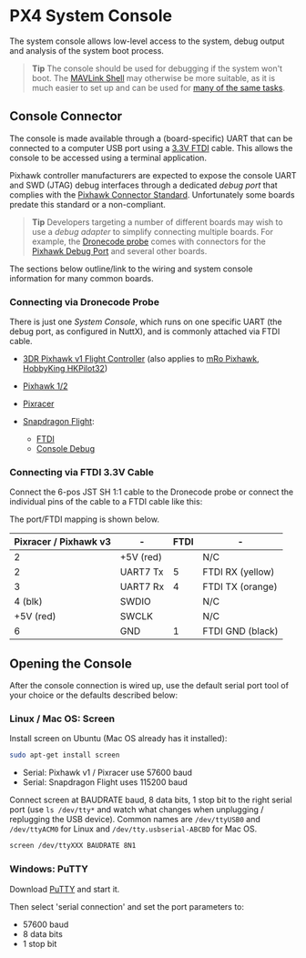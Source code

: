 # PX4 System Console

The system console allows low-level access to the system, debug output and analysis of the system boot process.

> **Tip** The console should be used for debugging if the system won't boot. The [MAVLink Shell](../debug/mavlink_shell.md) may otherwise be more suitable, as it is much easier to set up and can be used for [many of the same tasks](../debug/consoles.md#console_vs_shell).


## Console Connector

The console is made available through a (board-specific) UART that can be connected to a computer USB port using a [3.3V FTDI](https://www.digikey.com/product-detail/en/TTL-232R-3V3/768-1015-ND/1836393) cable. This allows the console to be accessed using a terminal application.

Pixhawk controller manufacturers are expected to expose the console UART and SWD (JTAG) debug interfaces through a dedicated *debug port* that complies with the [Pixhawk Connector Standard](#pixhawk_debug_port). Unfortunately some boards predate this standard or a non-compliant.

> **Tip** Developers targeting a number of different boards may wish to use a *debug adapter* to simplify connecting multiple boards. For example, the [Dronecode probe](https://kb.zubax.com/display/MAINKB/Dronecode+Probe+documentation) comes with connectors for the [Pixhawk Debug Port](#pixhawk_debug_port) and several other boards.

The sections below outline/link to the wiring and system console information for many common boards.


### Connecting via Dronecode Probe

There is just one *System Console*, which runs on one specific UART (the debug port, as configured in NuttX), and is commonly attached via FTDI cable.
- [3DR Pixhawk v1 Flight Controller](../flight_controller/pixhawk.md#console-port) (also applies to [mRo Pixhawk](../flight_controller/mro_pixhawk.md#debug-ports), [HobbyKing HKPilot32](../flight_controller/HKPilot32.md#debug-port))
- [Pixhawk 1/2](../flight_controller/pixhawk3_pro.md#debug-port)
- [Pixracer](../flight_controller/pixracer.md#debug-port)

- [Snapdragon Flight](../flight_controller/snapdragon_flight.md):
  - [FTDI](../flight_controller/snapdragon_flight_advanced.md#over-ftdi)
  - [Console Debug](../flight_controller/snapdragon_flight_advanced.md#dsp-debug-monitorconsole)

<a id="pixhawk_debug_port"></a>

### Connecting via FTDI 3.3V Cable

Connect the 6-pos JST SH 1:1 cable to the Dronecode probe or connect the individual pins of the cable to a FTDI cable like this:

The port/FTDI mapping is shown below.

| Pixracer / Pixhawk v3 | -         | FTDI | -                |
| --------------------- | --------- | ---- | ---------------- |
| 2                     | +5V (red) |      | N/C              |
| 2                     | UART7 Tx  | 5    | FTDI RX (yellow) |
| 3                     | UART7 Rx  | 4    | FTDI TX (orange) |
| 4 (blk)               | SWDIO     |      | N/C              |
| +5V (red)             | SWCLK     |      | N/C              |
| 6                     | GND       | 1    | FTDI GND (black) |

## Opening the Console

After the console connection is wired up, use the default serial port tool of your choice or the defaults described below:

### Linux / Mac OS: Screen

Install screen on Ubuntu (Mac OS already has it installed):

```bash
sudo apt-get install screen
```

* Serial: Pixhawk v1 / Pixracer use 57600 baud
* Serial: Snapdragon Flight uses 115200 baud

Connect screen at BAUDRATE baud, 8 data bits, 1 stop bit to the right serial port (use `ls /dev/tty*` and watch what changes when unplugging / replugging the USB device). Common names are `/dev/ttyUSB0` and `/dev/ttyACM0` for Linux and `/dev/tty.usbserial-ABCBD` for Mac OS.

```bash
screen /dev/ttyXXX BAUDRATE 8N1
```

### Windows: PuTTY

Download [PuTTY](http://www.chiark.greenend.org.uk/~sgtatham/putty/download.html) and start it.

Then select 'serial connection' and set the port parameters to:

* 57600 baud
* 8 data bits
* 1 stop bit
